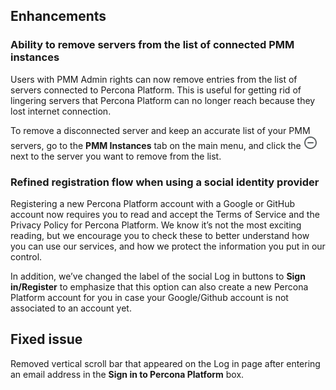 ## Enhancements

### Ability to remove servers from the list of connected PMM instances
Users with PMM Admin rights can now remove entries from the list of servers connected to Percona Platform. This is useful for getting rid of lingering servers that Percona Platform can no longer reach because they lost internet connection. 

To remove a disconnected server and keep an accurate list of your PMM servers, go to the **PMM Instances** tab on the main menu, and click the ![Remove icon](images/remove-instance.png) next to the server you want to remove from the list.

### Refined registration flow when using a social identity provider
Registering a new Percona Platform account with a Google or GitHub account now requires you to read and accept the Terms of Service and the Privacy Policy for Percona Platform. 
We know it’s not the most exciting reading, but we encourage you to check these to better understand how you can use our services, and how we protect the information you put in our control.

In addition, we’ve changed the label of the social Log in buttons to **Sign in/Register** to emphasize that this option can also create a new Percona Platform account for you in case your Google/Github account is not associated to an account yet.

## Fixed issue
Removed vertical scroll bar that appeared on the Log in page after entering an email address in the **Sign in to Percona Platform** box. 

